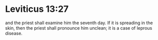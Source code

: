 # Leviticus 13:27

and the priest shall examine him the seventh day. If it is spreading in the skin, then the priest shall pronounce him unclean; it is a case of leprous disease.
